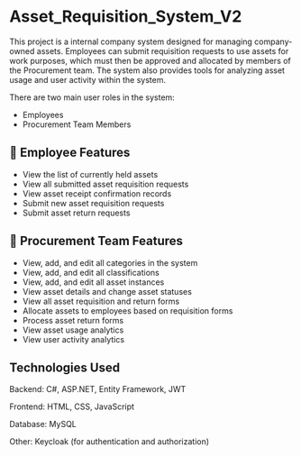 # Asset_Requisition_System_V2

This project is a internal company system designed for managing company-owned assets. Employees can submit requisition requests to use assets for work purposes, which must then be approved and allocated by members of the Procurement team. The system also provides tools for analyzing asset usage and user activity within the system.

There are two main user roles in the system:
- Employees
- Procurement Team Members

## 👤 Employee Features
- View the list of currently held assets
- View all submitted asset requisition requests
- View asset receipt confirmation records
- Submit new asset requisition requests
- Submit asset return requests

## 🛒 Procurement Team Features
- View, add, and edit all categories in the system
- View, add, and edit all classifications
- View, add, and edit all asset instances
- View asset details and change asset statuses
- View all asset requisition and return forms
- Allocate assets to employees based on requisition forms
- Process asset return forms
- View asset usage analytics 
- View user activity analytics
  
## Technologies Used

Backend:  C#, ASP.NET, Entity Framework, JWT

Frontend: HTML, CSS, JavaScript

Database: MySQL

Other: Keycloak (for authentication and authorization)

